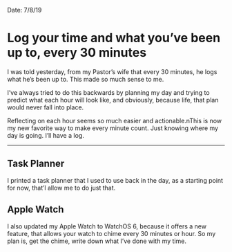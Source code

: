 Date: 7/8/19

# Log your time and what you’ve been up to, every 30 minutes

I was told yesterday, from my Pastor’s wife that every 30 minutes, he logs what he’s been up to. This made so much sense to me. 

I’ve always tried to do this backwards by planning my day and trying to predict what each hour will look like, and obviously, because life, that plan would never fall into place.

Reflecting on each hour seems so much easier and actionable.nThis is now my new favorite way to make every minute count. Just knowing where my day is going. I’ll have a log.

---- 

## Task Planner

I printed a task planner that I used to use back in the day, as a starting point for now, that’l allow me to do just that. 

## Apple Watch

I also updated my Apple Watch to WatchOS 6, because it offers a new feature, that allows your watch to chime every 30 minutes or hour. So my plan is, get the chime, write down what I’ve done with my time.